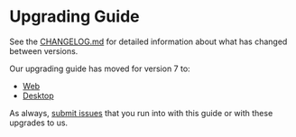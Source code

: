 # Upgrading Guide

See the [CHANGELOG.md](./CHANGELOG.md) for detailed information about what has changed between versions.

Our upgrading guide has moved for version 7 to:

- [Web](https://docs.fontawesome.com/upgrade/upgrade-on-web)
- [Desktop](https://docs.fontawesome.com/upgrade/upgrade-on-desktop)

As always, [submit issues](https://github.com/FortAwesome/Font-Awesome/issues/new) that you run into with this guide or with these upgrades to us.
